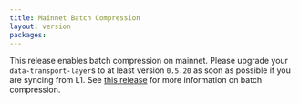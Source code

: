 ```yaml
---
title: Mainnet Batch Compression
layout: version
packages:
---
```


This release enables batch compression on mainnet. Please upgrade your `data-transport-layer`s to at least version `0.5.20` as soon as possible if you are syncing from L1. See [this release](/2022/03/08/kovan-system-addresses.html) for more information on batch compression.